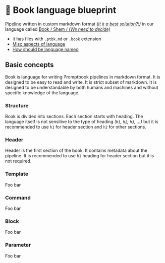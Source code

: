 # 💙 Book language blueprint

[Pipeline](https://github.com/webgptorg/promptbook/discussions/64) written in custom markdown format [_(It it a best solution?!)_](https://github.com/webgptorg/promptbook/discussions/161) in our language called [Book / Shem / _(We need to decide)_](https://github.com/webgptorg/promptbook/discussions/162)

-   It has files with `.ptbk.md` or `.book` extension
-   [Misc aspects of language](https://github.com/webgptorg/promptbook/discussions/categories/concepts?discussions_q=is%3Aopen+category%3AConcepts+label%3A%22%F0%9F%90%8A+Concept+working%22+label%3A.ptbk.md)
-   [How should be language named](https://github.com/webgptorg/promptbook/discussions/162)

## Basic concepts

Book is language for writing Promptbook pipelines in markdown format. It is designed to be easy to read and write. It is strict subset of markdown. It is designed to be understandable by both humans and machines and without specific knowledge of the language.

### Structure

Book is divided into sections. Each section starts with heading. The language itself is not sensitive to the type of heading _(`h1`, `h2`, `h3`, ...)_ but it is recommended to use `h1` for header section and `h2` for other sections.

### Header

Header is the first section of the book. It contains metadata about the pipeline. It is recommended to use `h1` heading for header section but it is not required.

### Template

Foo bar

### Command

Foo bar

### Block

Foo bar

### Parameter

Foo bar

<!-- GRM 2024-11 -->
